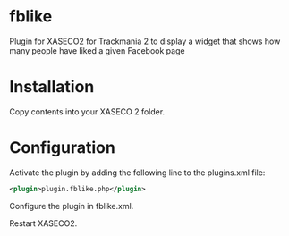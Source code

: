 fblike
======

Plugin for XASECO2 for Trackmania 2 to display a widget that shows how many people have liked a given Facebook page


# Installation

Copy contents into your XASECO 2 folder.

# Configuration

Activate the plugin by adding the following line to the plugins.xml file:
```xml
<plugin>plugin.fblike.php</plugin>
```

Configure the plugin in fblike.xml.

Restart XASECO2.